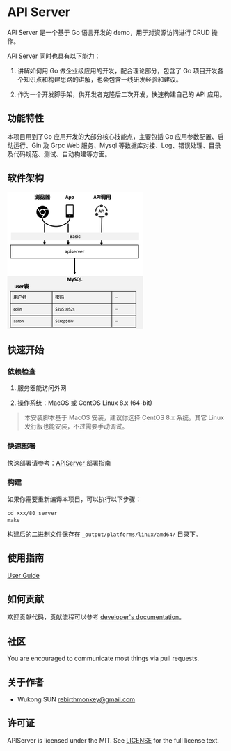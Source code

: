 # API Server

API Server 是一个基于 Go 语言开发的 demo，用于对资源访问进行 CRUD 操作。

API Server 同时也具有以下能力：

1. 讲解如何用 Go 做企业级应用的开发，配合理论部分，包含了 Go 项目开发各个知识点和构建思路的讲解，也会包含一线研发经验和建议。

2. 作为一个开发脚手架，供开发者克隆后二次开发，快速构建自己的 API 应用。

## 功能特性

本项目用到了Go 应用开发的大部分核心技能点，主要包括 Go 应用参数配置、启动运行、Gin    及 Grpc Web 服务、Mysql 等数据库对接、Log、错误处理、目录及代码规范、测试、自动构建等方面。

## 软件架构

<img src="docs/images/image-20220827180807512.png" alt="image-20220827180807512" style="zoom: 50%;" />

## 快速开始

### 依赖检查

1. 服务器能访问外网

2. 操作系统：MacOS 或 CentOS Linux 8.x (64-bit)

> 本安装脚本基于 MacOS 安装，建议你选择 CentOS 8.x 系统。其它 Linux 发行版也能安装，不过需要手动调试。

### 快速部署

快速部署请参考：[APIServer 部署指南](docs/guide/installation/README.md)

### 构建

如果你需要重新编译本项目，可以执行以下步骤：

```shell
cd xxx/80_server
make
```

构建后的二进制文件保存在 `_output/platforms/linux/amd64/` 目录下。

## 使用指南

[User Guide](docs/guide/README.md)

## 如何贡献

欢迎贡献代码，贡献流程可以参考 [developer's documentation](docs/devel/development.md)。

## 社区

You are encouraged to communicate most things via pull requests.

## 关于作者

- Wukong SUN <rebirthmonkey@gmail.com>

## 许可证

APIServer is licensed under the MIT. See [LICENSE](LICENSE) for the full license text.
